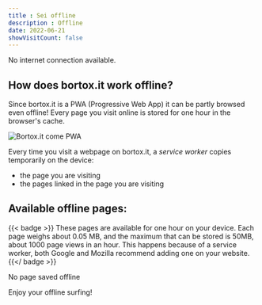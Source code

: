 ```yaml
---
title : Sei offline
description : Offline
date: 2022-06-21
showVisitCount: false
---
```


No internet connection available. 

## How does bortox.it work offline?

Since bortox.it is a PWA (Progressive Web App) it can be partly browsed even offline! Every page you visit online is stored for one hour in the browser's cache.

![Bortox.it come PWA](/pwa.png)

Every time you visit a webpage on bortox.it, a _service worker_ copies temporarily on the device:

* the page you are visiting
* the pages linked in the page you are visiting

## Available offline pages:

{{< badge >}}
These pages are available for one hour on your device. Each page weighs about 0.05 MB, and the maximum that can be stored is 50MB, about 1000 page views in an hour. This happens because of a service worker, both Google and Mozilla recommend adding one on your website.
{{</ badge >}}

<div id="cached">No page saved offline</div>
<script>
var root = document.getElementById("cached");
if (navigator && navigator.serviceWorker) {
    caches.open('content-v1.11').then(function (cache) {
        cache.keys().then(function (keys) {
            root.innerHTML =
                '<ul>' +
                    keys.map(function(key) {
                        if (key.url.includes(".html") || key.url.endsWith('/'))  {
                            return '<li><a href="' + key.url + '">' + key.url + '</a></li>';
                        }
                    }).join('') +
                '</ul>';
        });
    });
}
</script>

Enjoy your offline surfing!